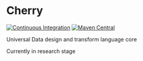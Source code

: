 # Cherry

[![Continuous Integration](https://github.com/Tinkoff/cherry/actions/workflows/ci.yml/badge.svg)](https://github.com/tofu-tf/cherry/actions/workflows/ci.yml)
[![Maven Central](https://maven-badges.herokuapp.com/maven-central/tofu-tf/cherry-lamr_3/badge.svg)](https://maven-badges.herokuapp.com/maven-central/tf.tofu/cherry-lamr_3)

Universal Data design and transform language core 

Currently in research stage

